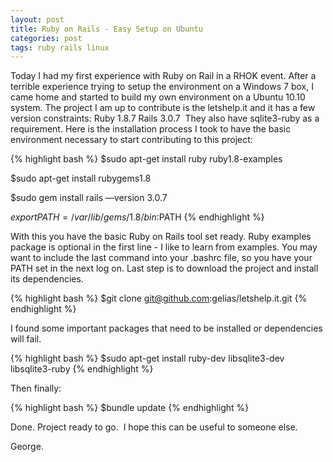 ```yaml
---
layout: post
title: Ruby on Rails - Easy Setup on Ubuntu
categories: post
tags: ruby rails linux
---
```


Today I had my first experience with Ruby on Rail in a RHOK event. After a terrible experience trying to setup the environment on a Windows 7 box, I came home and started to build my own environment on a Ubuntu 10.10 system.
The project I am up to contribute is the letshelp.it and it has a few version constraints:
Ruby 1.8.7
Rails 3.0.7 
They also have sqlite3-ruby as a requirement.
Here is the installation process I took to have the basic environment necessary to start contributing to this project:

{% highlight bash %}
$sudo apt-get install ruby ruby1.8-examples

$sudo apt-get install rubygems1.8

$sudo gem install rails —version 3.0.7

$export PATH=/var/lib/gems/1.8/bin:$PATH
{% endhighlight %}

With this you have the basic Ruby on Rails tool set ready. Ruby examples package is optional in the first line - I like to learn from examples. You may want to include the last command into your .bashrc file, so you have your PATH set in the next log on.
Last step is to download the project and install its dependencies.

{% highlight bash %}
$git clone git@github.com:gelias/letshelp.it.git
{% endhighlight %}

I found some important packages that need to be installed or dependencies will fail.

{% highlight bash %}
$sudo apt-get install ruby-dev libsqlite3-dev libsqlite3-ruby
{% endhighlight %}

Then finally:

{% highlight bash %}
$bundle update
{% endhighlight %}

Done. Project ready to go. 
I hope this can be useful to someone else.

George.
